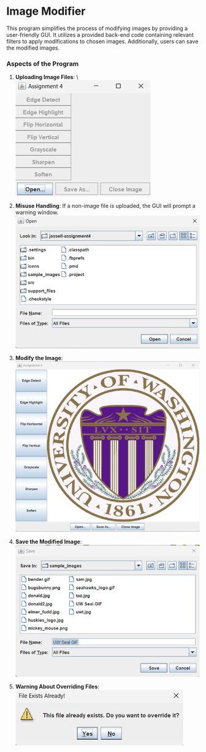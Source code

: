 # Image Modifier

This program simplifies the process of modifying images by providing a user-friendly GUI. It utilizes a provided back-end code containing relevant filters to apply modifications to chosen images. Additionally, users can save the modified images.

### Aspects of the Program

1. **Uploading Image Files**: \\
   ![Start Frame](/images/StartFrame.png)

2. **Misuse Handling**:
   If a non-image file is uploaded, the GUI will prompt a warning window.
   ![File Opener Dialog](/images/FileOpenerDialog.png)

3. **Modify the Image**:
   ![Image Open](/images/imageOpen.png)

4. **Save the Modified Image**:
   ![File Saver Dialog](/images/FileSaverDialog.png)

5. **Warning About Overriding Files**:
   ![Override File](/images/OverrideFile.png)



